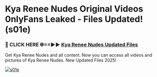 # Kya Renee Nudes Original Videos 0nlyFans Leaked - Files Updated! (s01e)

<h3>🔴 CLICK HERE 🌐==►► <a href="https://tinyurl.com/yc6ubb5a" rel="nofollow">Kya Renee Nudes Updated Files</a></h3>

Get Kya Renee Nudes and all content. Now you can access all videos and pictures of Kya Renee Nudes. New Updated Files 2025!

[![s01e](https://i.imgur.com/7eu0CRL.gif)](https://tinyurl.com/yc6ubb5a)
